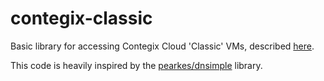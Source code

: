 # contegix-classic
Basic library for accessing Contegix Cloud 'Classic' VMs, described [here](https://docs.contegix.com/display/CLOUDCLASSIC/API+-+Command+Documentation).

This code is heavily inspired by the [pearkes/dnsimple](https://github.com/pearkes/dnsimple) library.

